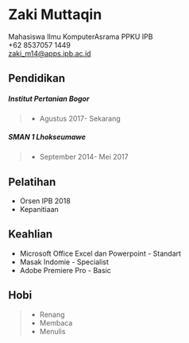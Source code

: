# Zaki Muttaqin

Mahasiswa Ilmu KomputerAsrama PPKU IPB<br>
+62 8537057 1449<br>
zaki_m14@apps.ipb.ac.id<br>

## Pendidikan
##### Institut Pertanian Bogor
>- Agustus 2017- Sekarang<br>
##### SMAN 1 Lhokseumawe
>- September 2014- Mei 2017

## Pelatihan
- Orsen IPB 2018
- Kepanitiaan

## Keahlian
   - Microsoft Office Excel dan Powerpoint - Standart
   - Masak Indomie - Specialist
   - Adobe Premiere Pro - Basic

## Hobi
>- Renang
>- Membaca
>- Menulis 
